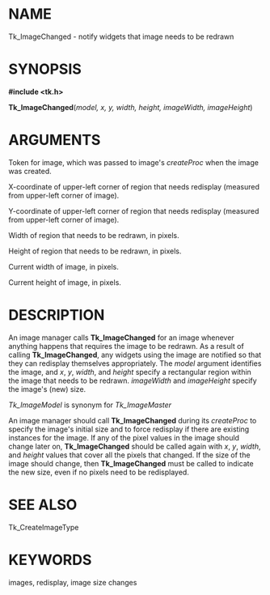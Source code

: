 # NAME

Tk_ImageChanged - notify widgets that image needs to be redrawn

# SYNOPSIS

**#include \<tk.h\>**

**Tk_ImageChanged**(*model, x, y, width, height, imageWidth,
imageHeight*)

# ARGUMENTS

Token for image, which was passed to image\'s *createProc* when the
image was created.

X-coordinate of upper-left corner of region that needs redisplay
(measured from upper-left corner of image).

Y-coordinate of upper-left corner of region that needs redisplay
(measured from upper-left corner of image).

Width of region that needs to be redrawn, in pixels.

Height of region that needs to be redrawn, in pixels.

Current width of image, in pixels.

Current height of image, in pixels.

# DESCRIPTION

An image manager calls **Tk_ImageChanged** for an image whenever
anything happens that requires the image to be redrawn. As a result of
calling **Tk_ImageChanged**, any widgets using the image are notified so
that they can redisplay themselves appropriately. The *model* argument
identifies the image, and *x*, *y*, *width*, and *height* specify a
rectangular region within the image that needs to be redrawn.
*imageWidth* and *imageHeight* specify the image\'s (new) size.

*Tk_ImageModel* is synonym for *Tk_ImageMaster*

An image manager should call **Tk_ImageChanged** during its *createProc*
to specify the image\'s initial size and to force redisplay if there are
existing instances for the image. If any of the pixel values in the
image should change later on, **Tk_ImageChanged** should be called again
with *x*, *y*, *width*, and *height* values that cover all the pixels
that changed. If the size of the image should change, then
**Tk_ImageChanged** must be called to indicate the new size, even if no
pixels need to be redisplayed.

# SEE ALSO

Tk_CreateImageType

# KEYWORDS

images, redisplay, image size changes

